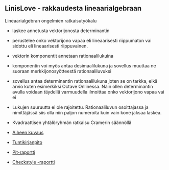 ## LinisLove - rakkaudesta lineaarialgebraan
Lineaarialgebran ongelmien ratkaisutyökalu
* laskee annetusta vektorijonosta determinantin
* perustelee onko vektorijono vapaa eli lineaarisesti riippumaton vai sidottu eli lineaarisesti riippuvainen.
* vektorin komponentit annetaan rationaalilukuina
* komponentin voi myös antaa desimaalilukuna ja sovellus muuttaa ne suoraan merkkijonosyötteestä rationaaliluvuksi
* sovellus antaa determinantin rationaalilukuna joten se on tarkka, eikä arvio kuten esimerkiksi Octave Onlinessa. Näin ollen determinantin avulla voidaan täydellä varmuudella ilmoittaa onko vektorijono vapaa vai ei
* Lukujen suuruutta ei ole rajoitettu. Rationaaliluvun osoittajassa ja nimittäjässä siis olla niin paljon numeroita kuin vain kone jaksaa laskea.
* Kvadraattisen yhtälöryhmän ratkaisu Cramerin säännöllä

* [Aiheen kuvaus](dokumentaatio/aiheenKuvausJaRakenne.md)
* [Tuntikirjanpito](dokumentaatio/tuntikirjanpito.md)
* [Pit-raportti](https://htmlpreview.github.io/?https://github.com/epicharri/linislove/blob/master/dokumentaatio/pit/201706012040/index.html)
* [Checkstyle -raportti](https://htmlpreview.github.io/?https://github.com/epicharri/linislove/blob/master/dokumentaatio/checkstyle/checkstyle.html)

